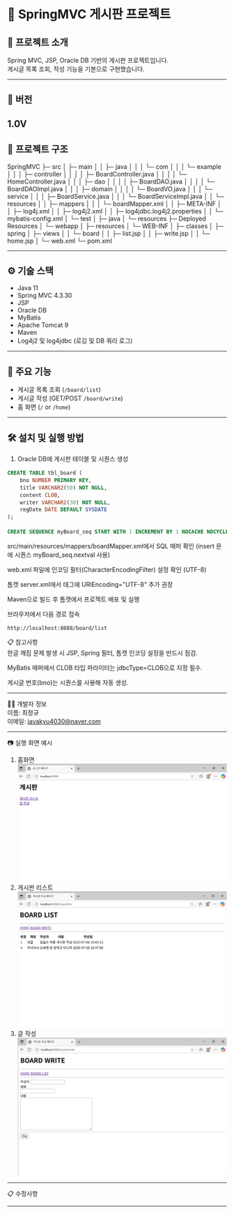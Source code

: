 
# 📌 SpringMVC 게시판 프로젝트

## 📝 프로젝트 소개
Spring MVC, JSP, Oracle DB 기반의 게시판 프로젝트입니다.  
게시글 목록 조회, 작성 기능을 기본으로 구현했습니다.

---

## 📄 버전  
1.0V
---

## 📂 프로젝트 구조

SpringMVC
├─ src
│  ├─ main
│  │  ├─ java
│  │  │  └─ com
│  │  │     └─ example
│  │  │        ├─ controller
│  │  │        │  ├─ BoardController.java
│  │  │        │  └─ HomeController.java
│  │  │        ├─ dao
│  │  │        │  ├─ BoardDAO.java
│  │  │        │  └─ BoardDAOImpl.java
│  │  │        ├─ domain
│  │  │        │  └─ BoardVO.java
│  │  │        └─ service
│  │  │           ├─ BoardService.java
│  │  │           └─ BoardServiceImpl.java
│  │  └─ resources
│  │     ├─ mappers
│  │     │  └─ boardMapper.xml
│  │     ├─ META-INF
│  │     ├─ log4j.xml
│  │     ├─ log4j2.xml
│  │     ├─ log4jdbc.log4j2.properties
│  │     └─ mybatis-config.xml
│  └─ test
│     ├─ java
│     └─ resources
├─ Deployed Resources
│  └─ webapp
│     ├─ resources
│     └─ WEB-INF
│        ├─ classes
│        ├─ spring
│        ├─ views
│        │  └─ board
│        │     ├─ list.jsp
│        │     ├─ write.jsp
│        │     └─ home.jsp
│        └─ web.xml
└─ pom.xml

---

## ⚙️ 기술 스택

- Java 11
- Spring MVC 4.3.30
- JSP
- Oracle DB
- MyBatis
- Apache Tomcat 9
- Maven
- Log4j2 및 log4jdbc (로깅 및 DB 쿼리 로그)

---

## 🚀 주요 기능

- 게시글 목록 조회 (`/board/list`)
- 게시글 작성 (GET/POST `/board/write`)
- 홈 화면 (`/` or `/home`)

---

## 🛠️ 설치 및 실행 방법

1. Oracle DB에 게시판 테이블 및 시퀀스 생성

```sql
CREATE TABLE tbl_board (
    bno NUMBER PRIMARY KEY,
    title VARCHAR2(50) NOT NULL,
    content CLOB,
    writer VARCHAR2(30) NOT NULL,
    regDate DATE DEFAULT SYSDATE
);

CREATE SEQUENCE myBoard_seq START WITH 1 INCREMENT BY 1 NOCACHE NOCYCLE;
```

src/main/resources/mappers/boardMapper.xml에서 SQL 매퍼 확인 (insert 문에 시퀀스 myBoard_seq.nextval 사용)

web.xml 파일에 인코딩 필터(CharacterEncodingFilter) 설정 확인 (UTF-8)

톰캣 server.xml에서 <Connector> 태그에 URIEncoding="UTF-8" 추가 권장

Maven으로 빌드 후 톰캣에서 프로젝트 배포 및 실행

브라우저에서 다음 경로 접속

```
http://localhost:8088/board/list
```

📋 참고사항  
한글 깨짐 문제 발생 시 JSP, Spring 필터, 톰캣 인코딩 설정을 반드시 점검.

MyBatis 매퍼에서 CLOB 타입 파라미터는 jdbcType=CLOB으로 지정 필수.

게시글 번호(bno)는 시퀀스를 사용해 자동 생성.

---


🙋‍♂️ 개발자 정보  
이름: 최정규  
이메일: javakyu4030@naver.com


---

📷 실행 화면 예시

1. 홈화면
![alt text](1.home.png)
2. 게시판 리스트
![alt text](2.list.png)
3. 글 작성
![alt text](3.write.png)

---

📋 수정사항

---